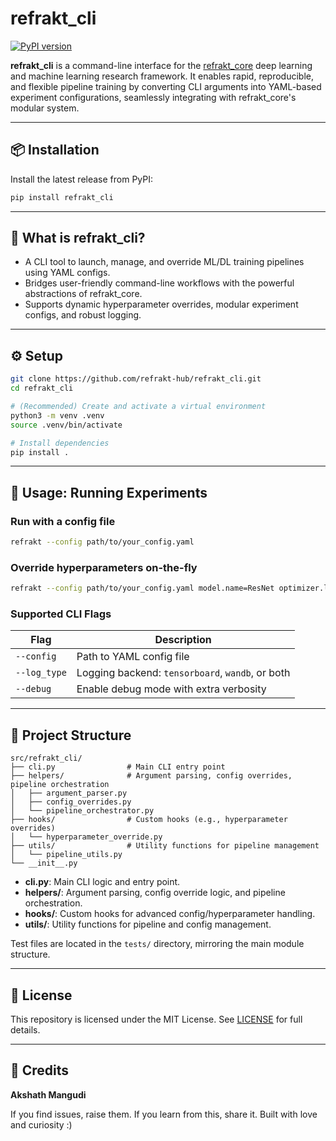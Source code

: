 # refrakt_cli

[![PyPI version](https://img.shields.io/pypi/v/refrakt_cli.svg?logo=pypi)](https://pypi.org/project/refrakt_cli/)

**refrakt_cli** is a command-line interface for the [refrakt_core](https://github.com/refrakt-hub/refrakt_core) deep learning and machine learning research framework. It enables rapid, reproducible, and flexible pipeline training by converting CLI arguments into YAML-based experiment configurations, seamlessly integrating with refrakt_core's modular system.

---

## 📦 Installation

Install the latest release from PyPI:

```bash
pip install refrakt_cli
```

---

## 🚀 What is refrakt_cli?

- A CLI tool to launch, manage, and override ML/DL training pipelines using YAML configs.
- Bridges user-friendly command-line workflows with the powerful abstractions of refrakt_core.
- Supports dynamic hyperparameter overrides, modular experiment configs, and robust logging.

---

## ⚙️ Setup

```bash
git clone https://github.com/refrakt-hub/refrakt_cli.git
cd refrakt_cli

# (Recommended) Create and activate a virtual environment
python3 -m venv .venv
source .venv/bin/activate

# Install dependencies
pip install .
```

---

## 🧪 Usage: Running Experiments

### Run with a config file

```bash
refrakt --config path/to/your_config.yaml
```

### Override hyperparameters on-the-fly

```bash
refrakt --config path/to/your_config.yaml model.name=ResNet optimizer.lr=0.0005 trainer.epochs=20
```

### Supported CLI Flags

| Flag         | Description                                              |
| ------------ | -------------------------------------------------------- |
| `--config`   | Path to YAML config file                                 |
| `--log_type` | Logging backend: `tensorboard`, `wandb`, or both         |
| `--debug`    | Enable debug mode with extra verbosity                   |

---

## 🧩 Project Structure

```
src/refrakt_cli/
├── cli.py                # Main CLI entry point
├── helpers/              # Argument parsing, config overrides, pipeline orchestration
│   ├── argument_parser.py
│   ├── config_overrides.py
│   └── pipeline_orchestrator.py
├── hooks/                # Custom hooks (e.g., hyperparameter overrides)
│   └── hyperparameter_override.py
├── utils/                # Utility functions for pipeline management
│   └── pipeline_utils.py
└── __init__.py
```

- **cli.py**: Main CLI logic and entry point.
- **helpers/**: Argument parsing, config override logic, and pipeline orchestration.
- **hooks/**: Custom hooks for advanced config/hyperparameter handling.
- **utils/**: Utility functions for pipeline and config management.

Test files are located in the `tests/` directory, mirroring the main module structure.

---

## 📄 License

This repository is licensed under the MIT License. See [LICENSE](LICENSE) for full details.

---

## 👤 Credits

**Akshath Mangudi**

If you find issues, raise them. If you learn from this, share it.
Built with love and curiosity :)
